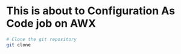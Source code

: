 # This is about to Configuration As Code job on AWX

```bash
# Clone the git repository 
git clone 
